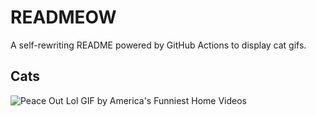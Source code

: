 # READMEOW

A self-rewriting README powered by GitHub Actions to display cat gifs.

## Cats

![Peace Out Lol GIF by America's Funniest Home Videos](https://media2.giphy.com/media/l4KibK3JwaVo0CjDO/200.gif?cid=9acd02dammr16q881ussp55t1pkd57itkhptf86867cg6iuy&ep=v1_gifs_search&rid=200.gif&ct=g)

